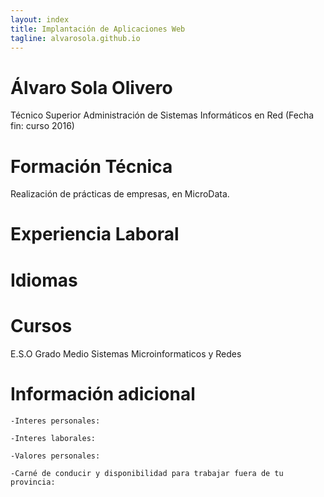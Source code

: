 ```yaml
---
layout: index
title: Implantación de Aplicaciones Web
tagline: alvarosola.github.io
---
```

# Álvaro Sola Olivero
Técnico Superior Administración de Sistemas Informáticos en Red (Fecha fin: curso 2016)

# Formación Técnica
Realización de prácticas de empresas, en MicroData.

# Experiencia Laboral

# Idiomas

# Cursos
E.S.O
Grado Medio Sistemas Microinformaticos y Redes

# Información adicional
	-Interes personales:

	-Interes laborales:

	-Valores personales:

	-Carné de conducir y disponibilidad para trabajar fuera de tu provincia:
